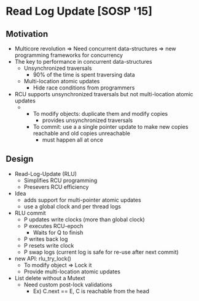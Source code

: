# Read Log Update [SOSP '15] 

## Motivation

* Multicore revolution => Need concurrent data-structures => new programming frameworks for concurrency
* The key to performance in concurrent data-structures
  * Unsynchronized traversals
    * 90% of the time is spent traversing data
  * Multi-location atomic updates
    * Hide race conditions from programmers
* RCU supports unsynchronized traversals but not multi-location atomic updates
  * - To modify objects: duplicate them and modify copies
      - provides unsynchronized traversals
    - To commit: use a a single pointer update to make new copies reachable and old copies unreachable
      - must happen all at once

## Design

* Read-Log-Update (RLU)
  * Simplifies RCU programming
  * Presevers RCU efficiency
* Idea
  * adds support for multi-pointer atomic updates
  * use a global clock and per thread logs
* RLU commit
  * P updates write clocks (more than global clock)
  * P executes RCU-epoch
    * Waits for Q to finish
  * P writes back log
  * P resets write clock
  * P swap logs (current log is safe for re-use after next commit)
* new API: rlu_try_lock()
  * To modify object => Lock it
  * Provide multi-location atomic updates
* List delete without a Mutext
  * Need custom post-lock validations
    * Ex) C.next == E, C is reachable from the head